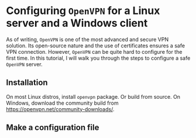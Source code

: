 # Configuring `OpenVPN` for a Linux server and a Windows client

As of writing, `OpenVPN` is one of the most advanced and secure VPN solution. Its open-source nature and the use of certificates ensures a safe VPN connection. However, `OpenVPN` can be quite hard to configure for the first time. In this tutorial, I will walk you through the steps to configure a safe `OpenVPN` server.

## Installation
On most Linux distros, install `openvpn` package. Or build from source. On Windows, download the community build from <https://openvpn.net/community-downloads/>.

## Make a configuration file
